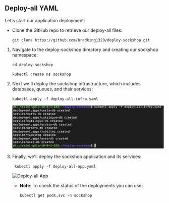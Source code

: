 ## Deploy-all YAML

Let's start our application deployment:

- Clone the GitHub repo to retrieve our deploy-all files:
  
    ```
    git clone https://github.com/bradking1329/deploy-sockshop.git
    ```

1. Navigate to the deploy-sockshop directory and creating our sockshop namespace:

    ```
    cd deploy-sockshop
    ```

    ```
    kubectl create ns sockshop
    ```

2. Next we'll deploy the sockshop infrastructure, which includes databases, queues, and their services:

    ```
    kubectl apply -f deploy-all-infra.yaml
    ```

    ![Deploy-all Infra](../../../assets/images/deploy_all_infra.png)

3. Finally, we'll deploy the sockshop application and its services:
   
   ```
    kubectl apply -f deploy-all-app.yaml
    ```

    ![Deploy-all App](../../../assets/images/deploy_all_app.png)

    - **Note**: To check the status of the deployments you can use:

        ```
        kubectl get pods,svc -n sockshop
        ```

